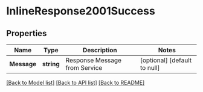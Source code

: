 # InlineResponse2001Success

## Properties
Name | Type | Description | Notes
------------ | ------------- | ------------- | -------------
**Message** | **string** | Response Message from Service | [optional] [default to null]

[[Back to Model list]](../README.md#documentation-for-models) [[Back to API list]](../README.md#documentation-for-api-endpoints) [[Back to README]](../README.md)

